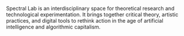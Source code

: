 Spectral Lab is an interdisciplinary space for theoretical research and technological experimentation. It brings together critical theory, artistic practices, and digital tools to rethink action in the age of artificial intelligence and algorithmic capitalism.
